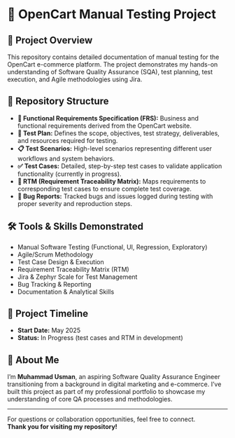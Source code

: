 # 🧪 OpenCart Manual Testing Project

## 📌 Project Overview
This repository contains detailed documentation of manual testing for the OpenCart e-commerce platform. The project demonstrates my hands-on understanding of Software Quality Assurance (SQA), test planning, test execution, and Agile methodologies using Jira.

## 📂 Repository Structure
- **📄 Functional Requirements Specification (FRS):** Business and functional requirements derived from the OpenCart website.
- **📝 Test Plan:** Defines the scope, objectives, test strategy, deliverables, and resources required for testing.
- **📋 Test Scenarios:** High-level scenarios representing different user workflows and system behaviors.
- **✅ Test Cases:** Detailed, step-by-step test cases to validate application functionality (currently in progress).
- **🔗 RTM (Requirement Traceability Matrix):** Maps requirements to corresponding test cases to ensure complete test coverage.
- **🐞 Bug Reports:** Tracked bugs and issues logged during testing with proper severity and reproduction steps.

## 🛠️ Tools & Skills Demonstrated
- Manual Software Testing (Functional, UI, Regression, Exploratory)
- Agile/Scrum Methodology
- Test Case Design & Execution
- Requirement Traceability Matrix (RTM)
- Jira & Zephyr Scale for Test Management
- Bug Tracking & Reporting
- Documentation & Analytical Skills

## 📅 Project Timeline
- **Start Date:** May 2025  
- **Status:** In Progress (test cases and RTM in development)

## 👤 About Me
I’m **Muhammad Usman**, an aspiring Software Quality Assurance Engineer transitioning from a background in digital marketing and e-commerce. I’ve built this project as part of my professional portfolio to showcase my understanding of core QA processes and methodologies.

---

For questions or collaboration opportunities, feel free to connect.  
**Thank you for visiting my repository!**
